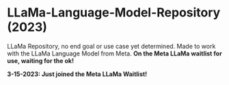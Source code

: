 # LLaMa-Language-Model-Repository (2023)
LLaMa Repository, no end goal or use case yet determined.
Made to work with the LLaMa Language Model from Meta.
**On the Meta LLaMa waitlist for use, waiting for the ok!**


**3-15-2023: Just joined the Meta LLaMa Waitlist!**
